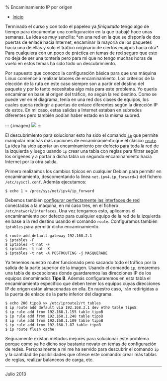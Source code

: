 % Encaminamiento IP por origen

- [Inicio](../index.html)


Terminado el curso y con todo el papeleo ya *finiquitado* tengo algo de tiempo
para documentar una configuración en la que trabajé hace unas semanas. La idea
es muy sencilla: \*en una red en la que se disponía de dos puertas de enlace
hacia Internet, encaminar la mayoría de los paquetes hacia una de ellas y solo
el tráfico originario de ciertos equipos hacia otra\*. Para cualquiera con un
poco de práctica en temas de red seguro que esto no deja de ser una tontería
pero para mi que no tengo muchas horas de vuelo en estos temas ha sido todo un
descubrimiento. 

Por supuesto que conozco la configuración básica para que una máquina Linux
comience a realizar labores de encaminamiento. Los criterios de la elección de
la ruta en este caso siempre son a partir del destino del paquete y por lo tanto
necesitaba algo más para este problema. Yo quería encaminar en base al origen
del tráfico, no según la red destino. Como se puede ver en el diagrama, tenía en
una red dos clases de equipos, los cuales quería redirigir a puertas de enlace
diferentes según la dirección IP de estos. En mi caso, estas salidas a Internet
estaban en subredes diferentes pero también podían haber estado en la misma
subred.

::: {.imagen}
![](../img/routing.jpg)
:::

El descubrimiento para solucionar esto ha sido el comando [`ip`](http://linux.die.net/man/8/ip) que permite
manipular muchas más opciones de encaminamiento que el clásico [`route`](http://linux.die.net/man/8/route). La
idea ha sido aportar un encaminamiento por defecto para toda la red de la
izquierda y luego usando `ip` crear una tabla con reglas para filtrar según
los orígenes y a portar a dicha tabla un segundo encaminamiento hacia
Internet por la otra salida.

Primero realizamos los cambios típicos en cualquier Debian para permitir en
encaminamiento, descomentando la línea `net.ipv4.ip_forward=1` del fichero
`/etc/sysctl.conf`. Además ejecutamos:

    $ echo 1 > /proc/sys/net/ipv4/ip_forward

Debemos también [configurar perfectamente las interfaces de red](http://crysol.org/es/node/33) conectadas a la
máquina, en mi caso tres, en el fichero `/etc/network/interfaces`. Una vez
tengamos esto, aplicamos el encaminamiento por defecto para cualquier equipo de
la red de la izquierda en base a la red destino usando el comando
`route`. Configuramos también `iptables` para permitir dicho encaminamiento.

    $ route add default gateway 192.168.2.1
    $ iptables -F
    $ iptables -t nat -F
    $ iptables -t nat -X
    $ iptables -t nat -A POSTROUTING -j MASQUERADE

Ya tenemos nuestro router funcionado pero sacando todo el tráfico por la
salida de la parte superior de la imagen. Usando el comando `ip`, crearemos una
tabla de excepciones donde guardaremos las direcciones IP de los equipos
denominados **Tipo B**. Además configuraremos en esta tabla el encaminamiento
específico que deben tener los equipos cuyas direcciones IP de origen están
almacenadas en ella. En nuestro caso, irán redirigidas a la puerta de enlace de
la parte inferior del diagrama.

    $ echo 200 tipoB >> /etc/iproute2/rt_tables
    $ ip route add default via 192.168.3.1 dev eth0 table tipoB
    $ ip rule add from 192.168.1.155 table tipoB
    $ ip rule add from 192.168.1.248 table tipoB
    $ ip rule add from 192.168.1.109 table tipoB
    $ ip rule add from 192.168.1.87 table tipoB
    $ ip route flush cache

Seguramente existan métodos mejores para solucionar este problema porque como ya
he dicho soy bastante novato en temas de configuración de redes. Personalmente a
mi me ha servido para descubrir el comando `ip` y la cantidad de posibilidades
que ofrece este comando: crear más tablas de reglas, realizar balanceos de
carga, etc.



---

Julio 2013
